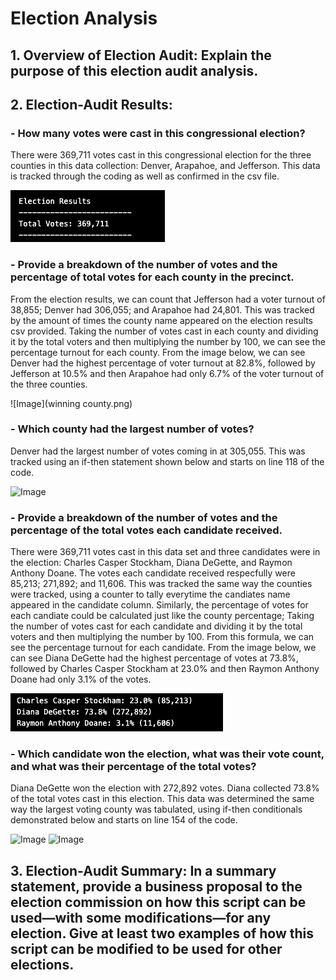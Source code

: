 # Election Analysis

## 1. Overview of Election Audit: Explain the purpose of this election audit analysis.

## 2. Election-Audit Results: 
   ### - How many votes were cast in this congressional election?
There were 369,711 votes cast in this congressional election for the three counties in this data collection: Denver, Arapahoe, and Jefferson. This  data is tracked through the coding as well as confirmed in the csv file.

![Image](total_votes.png)
   ### - Provide a breakdown of the number of votes and the percentage of total votes for each county in the precinct.
From the election results, we can count that Jefferson had a voter turnout of 38,855; Denver had 306,055; and Arapahoe had 24,801. This was tracked by the amount of times the county name appeared on the election results csv provided. Taking the number of votes cast in each county and dividing it by the total voters and then multiplying the number by 100, we can see the percentage turnout for each county. From the image below, we can see Denver had the highest percentage of voter turnout at 82.8%, followed by Jefferson at 10.5% and then Arapahoe had only 6.7% of the voter turnout of the three counties.
    
![Image](winning county.png)
      
   ### - Which county had the largest number of votes?
Denver had the largest number of votes coming in at 305,055. This was tracked using an if-then statement shown below and starts on line 118 of the code.
      
![Image](code-for-winning-county.png)
      
   ### - Provide a breakdown of the number of votes and the percentage of the total votes each candidate received.
There were 369,711 votes cast in this data set and three candidates were in the election: Charles Casper Stockham, Diana DeGette, and Raymon Anthony Doane. The votes each candidate received respecfully were 85,213; 271,892; and 11,606. This was tracked the same way the counties were tracked, using a counter to tally everytime the candiates name appeared in the candidate column. Similarly, the percentage of votes for each candiate could be calculated just like the county percentage; Taking the number of votes cast for each candidate and dividing it by the total voters and then multiplying the number by 100. From this formula, we can see the percentage turnout for each candidate. From the image below, we can see Diana DeGette had the highest percentage of votes at 73.8%, followed by Charles Casper Stockham at 23.0% and then Raymon Anthony Doane had only 3.1% of the votes.
      
![Image](candiates_votes.png)

   ### - Which candidate won the election, what was their vote count, and what was their percentage of the total votes?
Diana DeGette won the election with  272,892 votes. Diana collected 73.8% of the total votes cast in this election. This data was determined the same way the largest voting county was tabulated, using if-then conditionals demonstrated below and starts on line 154 of the code.
      
![Image](winning-candidate.png)
![Image](code-for-winning-candidate.png)
## 3. Election-Audit Summary: In a summary statement, provide a business proposal to the election commission on how this script can be used—with some     modifications—for any election. Give at least two examples of how this script can be modified to be used for other elections.
